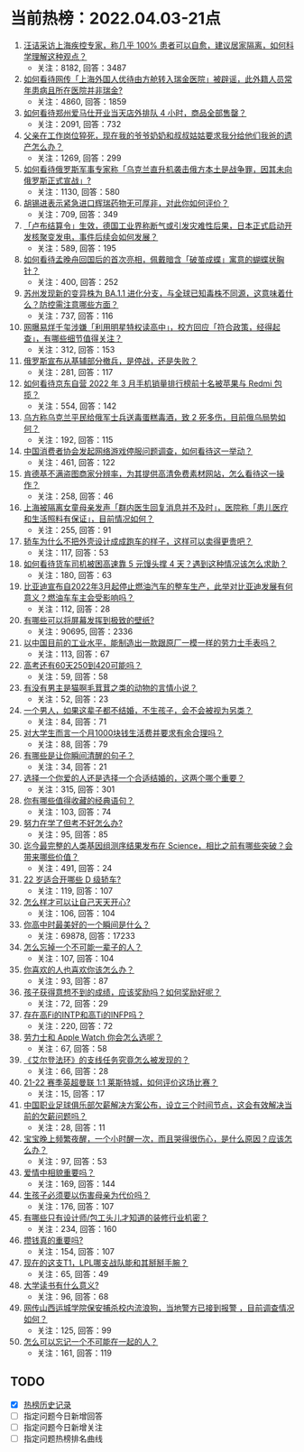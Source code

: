 # 当前热榜：2022.04.03-21点
1. [汪诘采访上海疾控专家，称几乎 100% 患者可以自愈，建议居家隔离，如何科学理解这种观点？](https://www.zhihu.com/question/525687098)
    * 关注：8182, 回答：3487
2. [如何看待网传「上海外国人优待由方舱转入瑞金医院」被辟谣，此外籍人员常年患病且所在医院并非瑞金?](https://www.zhihu.com/question/525242928)
    * 关注：4860, 回答：1859
3. [如何看待郑州爱马仕开业当天店外排队 4 小时，商品全部售罄？](https://www.zhihu.com/question/525468579)
    * 关注：2091, 回答：732
4. [父亲在工作岗位猝死，现在我的爷爷奶奶和叔叔姑姑要求我分给他们我爸的遗产怎么办？](https://www.zhihu.com/question/525059586)
    * 关注：1269, 回答：299
5. [如何看待俄罗斯军事专家称「乌克兰直升机袭击俄方本土是战争罪，因其未向俄罗斯正式宣战」?](https://www.zhihu.com/question/525723404)
    * 关注：1130, 回答：580
6. [胡锡进表示紧急进口辉瑞药物无可厚非，对此你如何评价？](https://www.zhihu.com/question/525232566)
    * 关注：709, 回答：349
7. [「卢布结算令」生效，德国工业界称断气或引发灾难性后果，日本正式启动开发核聚变发电，事件后续会如何发展？](https://www.zhihu.com/question/525618583)
    * 关注：589, 回答：195
8. [如何看待孟晚舟回国后的首次亮相，佩戴暗含「破茧成蝶」寓意的蝴蝶状胸针？](https://www.zhihu.com/question/524767581)
    * 关注：400, 回答：252
9. [苏州发现新的变异株为 BA.1.1 进化分支，与全球已知毒株不同源，这意味着什么？防控需注意哪些方面？](https://www.zhihu.com/question/525641852)
    * 关注：737, 回答：116
10. [网曝易烊千玺涉嫌「利用明星特权读高中」，校方回应「符合政策，经得起查」，有哪些细节值得关注？](https://www.zhihu.com/question/525665134)
    * 关注：312, 回答：153
11. [俄罗斯宣布从基辅部分撤兵，是停战，还是失败？](https://www.zhihu.com/question/525346720)
    * 关注：281, 回答：117
12. [如何看待京东自营 2022 年 3 月手机销量排行榜前十名被苹果与 Redmi 包揽？](https://www.zhihu.com/question/525615155)
    * 关注：554, 回答：142
13. [乌方称乌克兰平民给俄军士兵送毒蛋糕毒酒，致 2 死多伤，目前俄乌局势如何？](https://www.zhihu.com/question/525808304)
    * 关注：192, 回答：115
14. [中国消费者协会发起网络游戏停服问题调查，如何看待这一举动？](https://www.zhihu.com/question/525623538)
    * 关注：461, 回答：122
15. [肯德基不满盗图商家分辨率，为其提供高清免费素材网站，怎么看待这一操作？](https://www.zhihu.com/question/525027034)
    * 关注：258, 回答：46
16. [上海被隔离女童母亲发声「群内医生回复消息并不及时」，医院称「患儿医疗和生活照料有保证」，目前情况如何？](https://www.zhihu.com/question/525747494)
    * 关注：255, 回答：91
17. [轿车为什么不把外壳设计成成跑车的样子，这样可以卖得更贵吧？](https://www.zhihu.com/question/520528313)
    * 关注：117, 回答：53
18. [如何看待货车司机被困高速靠 5 元馒头撑 4 天？遇到这种情况该怎么求助？](https://www.zhihu.com/question/525471260)
    * 关注：180, 回答：63
19. [比亚迪宣布自2022年3月起停止燃油汽车的整车生产，此举对比亚迪发展有何意义？燃油车车主会受影响吗？](https://www.zhihu.com/question/525821174)
    * 关注：112, 回答：28
20. [有哪些可以将屏幕发挥到极致的壁纸?](https://www.zhihu.com/question/325648700)
    * 关注：90695, 回答：2336
21. [以中国目前的工业水平，能制造出一款跟原厂一模一样的劳力士手表吗？](https://www.zhihu.com/question/523024862)
    * 关注：113, 回答：67
22. [高考还有60天250到420可能吗？](https://www.zhihu.com/question/525782391)
    * 关注：59, 回答：58
23. [有没有男主是猫啊毛茸茸之类的动物的言情小说？](https://www.zhihu.com/question/378134028)
    * 关注：52, 回答：23
24. [一个男人，如果这辈子都不结婚，不生孩子，会不会被视为另类？](https://www.zhihu.com/question/525510728)
    * 关注：84, 回答：71
25. [对大学生而言一个月1000块钱生活费并要求有余合理吗？](https://www.zhihu.com/question/525805198)
    * 关注：88, 回答：79
26. [有哪些是让你瞬间清醒的句子？](https://www.zhihu.com/question/525302459)
    * 关注：34, 回答：21
27. [选择一个你爱的人还是选择一个合适结婚的，这两个哪个重要？](https://www.zhihu.com/question/524810841)
    * 关注：315, 回答：301
28. [你有哪些值得收藏的经典语句？](https://www.zhihu.com/question/525209190)
    * 关注：103, 回答：74
29. [努力在学了但考不好怎么办?](https://www.zhihu.com/question/524979986)
    * 关注：95, 回答：85
30. [迄今最完整的人类基因组测序结果发布在 Science，相比之前有哪些突破？会带来哪些价值？](https://www.zhihu.com/question/525349983)
    * 关注：491, 回答：24
31. [22 岁适合开哪些 D 级轿车?](https://www.zhihu.com/question/516965994)
    * 关注：119, 回答：107
32. [怎么样才可以让自己天天开心?](https://www.zhihu.com/question/524561326)
    * 关注：106, 回答：104
33. [你高中时最美好的一个瞬间是什么？](https://www.zhihu.com/question/57230324)
    * 关注：69878, 回答：17233
34. [怎么忘掉一个不可能一辈子的人？](https://www.zhihu.com/question/521308318)
    * 关注：107, 回答：104
35. [你喜欢的人也喜欢你该怎么办？](https://www.zhihu.com/question/525466630)
    * 关注：93, 回答：87
36. [孩子获得意想不到的成绩，应该奖励吗？如何奖励好呢？](https://www.zhihu.com/question/524806029)
    * 关注：72, 回答：29
37. [存在高Fi的INTP和高Ti的INFP吗？](https://www.zhihu.com/question/435889793)
    * 关注：220, 回答：72
38. [劳力士和 Apple Watch 你会怎么选呢？](https://www.zhihu.com/question/521976470)
    * 关注：67, 回答：58
39. [《艾尔登法环》的支线任务究竟怎么被发现的？](https://www.zhihu.com/question/519575744)
    * 关注：66, 回答：28
40. [21-22 赛季英超曼联 1:1 莱斯特城，如何评价这场比赛？](https://www.zhihu.com/question/525701535)
    * 关注：15, 回答：17
41. [中国职业足球俱乐部欠薪解决方案公布，设立三个时间节点，这会有效解决当前的欠薪问题吗？](https://www.zhihu.com/question/525806021)
    * 关注：28, 回答：11
42. [宝宝晚上频繁夜醒，一个小时醒一次，而且哭得很伤心，是什么原因？应该怎么办？](https://www.zhihu.com/question/522625742)
    * 关注：97, 回答：53
43. [爱情中相貌重要吗？](https://www.zhihu.com/question/525533220)
    * 关注：169, 回答：144
44. [生孩子必须要以伤害母亲为代价吗？](https://www.zhihu.com/question/525268312)
    * 关注：176, 回答：107
45. [有哪些只有设计师/包工头儿才知道的装修行业机密？](https://www.zhihu.com/question/525576133)
    * 关注：234, 回答：160
46. [攒钱真的重要吗?](https://www.zhihu.com/question/525481676)
    * 关注：154, 回答：107
47. [现在的这支T1，LPL哪支战队能和其掰掰手腕？](https://www.zhihu.com/question/525702460)
    * 关注：65, 回答：49
48. [大学读书有什么意义?](https://www.zhihu.com/question/525598762)
    * 关注：96, 回答：68
49. [网传山西运城学院保安捕杀校内流浪狗，当地警方已接到报警 ，目前调查情况如何？](https://www.zhihu.com/question/525043621)
    * 关注：125, 回答：99
50. [怎么可以忘记一个不可能在一起的人？](https://www.zhihu.com/question/524271102)
    * 关注：161, 回答：119
## TODO
* [x] [热榜历史记录](hot_history/AllHot.md)
* [ ] 指定问题今日新增回答
* [ ] 指定问题今日新增关注
* [ ] 指定问题热榜排名曲线
